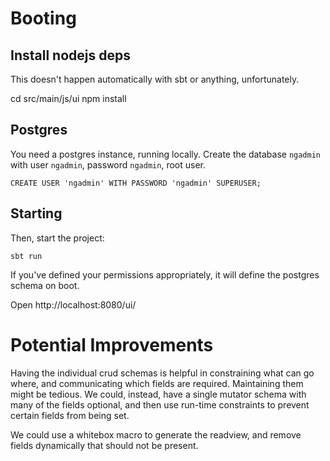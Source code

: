 # Booting

## Install nodejs deps

This doesn't happen automatically with sbt or anything, unfortunately.

cd src/main/js/ui
npm install

## Postgres

You need a postgres instance, running locally. Create the database
`ngadmin` with user `ngadmin`, password `ngadmin`, root user.

    CREATE USER 'ngadmin' WITH PASSWORD 'ngadmin' SUPERUSER;

## Starting

Then, start the project:

    sbt run

If you've defined your permissions appropriately, it will define the
postgres schema on boot.

Open http://localhost:8080/ui/

# Potential Improvements

Having the individual crud schemas is helpful in constraining what can
go where, and communicating which fields are required. Maintaining
them might be tedious. We could, instead, have a single mutator schema
with many of the fields optional, and then use run-time constraints to
prevent certain fields from being set.

We could use a whitebox macro to generate the readview, and remove
fields dynamically that should not be present.

